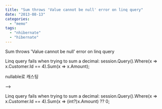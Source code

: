 ```yaml
---
title: "Sum throws 'Value cannot be null' error on linq query"
date: "2013-08-13"
categories: 
  - "memo"
tags: 
  - "nhibernate"
  - "hibernate"
---
```


Sum throws 'Value cannot be null' error on linq query

Linq query fails when trying to sum a decimal: session.Query().Where(x => x.Customer.Id == 4).Sum(x => x.Amount);

nullable로 캐스팅

\-->

Linq query fails when trying to sum a decimal: session.Query().Where(x => x.Customer.Id == 4).Sum(x => (int?)x.Amount) ?? 0;
